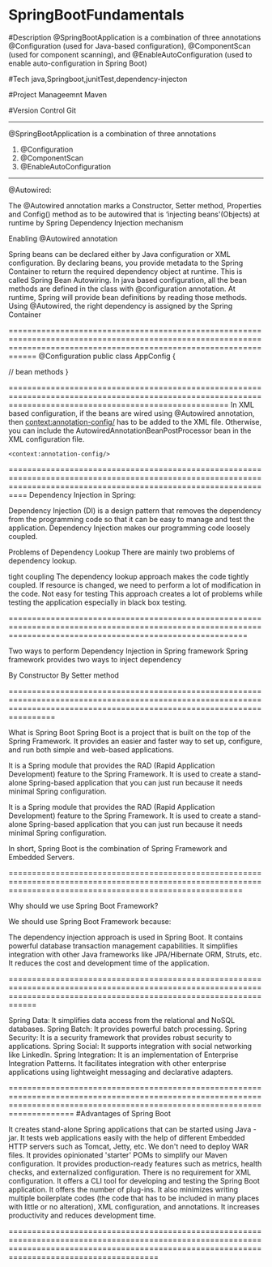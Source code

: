 # SpringBootFundamentals

#Description
@SpringBootApplication is a combination of three annotations @Configuration (used for Java-based configuration), @ComponentScan (used for component scanning), and @EnableAutoConfiguration (used to enable auto-configuration in Spring Boot)




#Tech
java,Springboot,junitTest,dependency-injecton

#Project Manageemnt
Maven

#Version Control
Git

-----------------------------------------------------------------------------------------------------------------------------------------------------
@SpringBootApplication is a combination of three annotations
1) @Configuration
2) @ComponentScan
3) @EnableAutoConfiguration


----------------------------------------------------------------------------------------------------------------------------------------------------
@Autowired:

The @Autowired annotation marks a Constructor, Setter method, Properties and Config() method as to be autowired that is ‘injecting beans'(Objects) at runtime by Spring Dependency Injection mechanism


Enabling @Autowired annotation

Spring beans can be declared either by Java configuration or XML configuration. By declaring beans, you provide metadata to the Spring Container to return the required dependency object at runtime. 
This is called Spring Bean Autowiring. 
In java based configuration, all the bean methods are defined in the class with @configuration annotation. 
At runtime, Spring will provide bean definitions by reading those methods. Using @Autowired, the right dependency is assigned by the Spring Container

========================================================================================================================================================================
@Configuration
public class AppConfig {

// bean methods
}

===========================================================================================================================================================
In XML based configuration, if the beans are wired using @Autowired annotation, 
then <context:annotation-config/> has to be added to the XML file. 
Otherwise, you can include the AutowiredAnnotationBeanPostProcessor bean in the XML configuration file.

<?xml version="1.0" encoding="UTF-8"?>
<beans xmlns="http://www.springframework.org/schema/beans"
        xmlns:xsi="http://www.w3.org/2001/XMLSchema-instance"
        xsi:schemaLocation="http://www.springframework.org/schema/beans
        https://www.springframework.org/schema/beans/spring-beans.xsd
        http://www.springframework.org/schema/context
        http://www.springframework.org/schema/context/spring-context.xsd"
        xmlns:context="http://www.springframework.org/schema/context"
        >

    <context:annotation-config/>
	
======================================================================================================================================================================
Dependency Injection in Spring: 

Dependency Injection (DI) is a design pattern that removes the dependency from the programming code so that it can be easy to manage and test the application. 
Dependency Injection makes our programming code loosely coupled.

Problems of Dependency Lookup
There are mainly two problems of dependency lookup.

tight coupling The dependency lookup approach makes the code tightly coupled. 
If resource is changed, we need to perform a lot of modification in the code.
Not easy for testing This approach creates a lot of problems while testing the application especially in black box testing.


===============================================================================================================================================================

Two ways to perform Dependency Injection in Spring framework
Spring framework provides two ways to inject dependency

By Constructor
By Setter method

============================================================================================================================================================================

What is Spring Boot
Spring Boot is a project that is built on the top of the Spring Framework. It provides an easier and faster way to set up, configure, and run both simple and web-based applications.

It is a Spring module that provides the RAD (Rapid Application Development) feature to the Spring Framework. 
It is used to create a stand-alone Spring-based application that you can just run because it needs minimal Spring configuration.

It is a Spring module that provides the RAD (Rapid Application Development) feature to the Spring Framework. 
It is used to create a stand-alone Spring-based application that you can just run because it needs minimal Spring configuration.

In short, Spring Boot is the combination of Spring Framework and Embedded Servers.

==============================================================================================================================================================

Why should we use Spring Boot Framework?

We should use Spring Boot Framework because:

The dependency injection approach is used in Spring Boot.
It contains powerful database transaction management capabilities.
It simplifies integration with other Java frameworks like JPA/Hibernate ORM, Struts, etc.
It reduces the cost and development time of the application.

========================================================================================================================================================================

Spring Data: It simplifies data access from the relational and NoSQL databases.
Spring Batch: It provides powerful batch processing.
Spring Security: It is a security framework that provides robust security to applications.
Spring Social: It supports integration with social networking like LinkedIn.
Spring Integration: It is an implementation of Enterprise Integration Patterns. It facilitates integration with other enterprise applications using lightweight messaging and declarative adapters.

================================================================================================================================================================================
#Advantages of Spring Boot

It creates stand-alone Spring applications that can be started using Java -jar.
It tests web applications easily with the help of different Embedded HTTP servers such as Tomcat, Jetty, etc. We don't need to deploy WAR files.
It provides opinionated 'starter' POMs to simplify our Maven configuration.
It provides production-ready features such as metrics, health checks, and externalized configuration.
There is no requirement for XML configuration.
It offers a CLI tool for developing and testing the Spring Boot application.
It offers the number of plug-ins.
It also minimizes writing multiple boilerplate codes (the code that has to be included in many places with little or no alteration), XML configuration, and annotations.
It increases productivity and reduces development time.

==================================================================================================================================================================================================